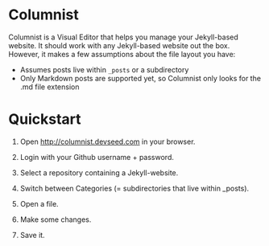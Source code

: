 Columnist
============

Columnist is a Visual Editor that helps you manage your Jekyll-based website. It should work with any Jekyll-based website out the box. However, it makes a few assumptions about the file layout you have:

- Assumes posts live within `_posts` or a subdirectory
- Only Markdown posts are supported yet, so Columnist only looks for the .md file extension


Quickstart
============

1. Open http://columnist.devseed.com in your browser.

2. Login with your Github username + password.

3. Select a repository containing a Jekyll-website.

4. Switch between Categories (= subdirectories that live within _posts).

5. Open a file.

6. Make some changes.

7. Save it.